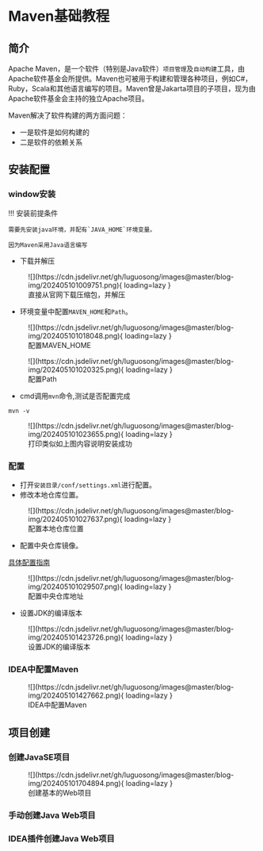 # Maven基础教程

## 简介

Apache Maven，是一个软件（特别是Java软件）`项目管理`及`自动构建`工具，由Apache软件基金会所提供。Maven也可被用于构建和管理各种项目，例如C#，Ruby，Scala和其他语言编写的项目。Maven曾是Jakarta项目的子项目，现为由Apache软件基金会主持的独立Apache项目。

Maven解决了软件构建的两方面问题：

- 一是软件是如何构建的
- 二是软件的依赖关系

## 安装配置

### window安装

!!! 安装前提条件
    
    需要先安装java环境，并配有`JAVA_HOME`环境变量。

    因为Maven采用Java语言编写

- 下载并解压

<figure markdown="span">
  ![](https://cdn.jsdelivr.net/gh/luguosong/images@master/blog-img/202405101009751.png){ loading=lazy }
  <figcaption>直接从官网下载压缩包，并解压</figcaption>
</figure>

- 环境变量中配置`MAVEN_HOME`和`Path`。

<figure markdown="span">
  ![](https://cdn.jsdelivr.net/gh/luguosong/images@master/blog-img/202405101018048.png){ loading=lazy }
  <figcaption>配置MAVEN_HOME</figcaption>
</figure>

<figure markdown="span">
  ![](https://cdn.jsdelivr.net/gh/luguosong/images@master/blog-img/202405101020325.png){ loading=lazy }
  <figcaption>配置Path</figcaption>
</figure>

- cmd调用`mvn`命令,测试是否配置完成

```shell
mvn -v
```

<figure markdown="span">
  ![](https://cdn.jsdelivr.net/gh/luguosong/images@master/blog-img/202405101023655.png){ loading=lazy }
  <figcaption>打印类似如上图内容说明安装成功</figcaption>
</figure>

### 配置

- 打开`安装目录/conf/settings.xml`进行配置。
- 修改本地仓库位置。

<figure markdown="span">
  ![](https://cdn.jsdelivr.net/gh/luguosong/images@master/blog-img/202405101027637.png){ loading=lazy }
  <figcaption>配置本地仓库位置</figcaption>
</figure>

- 配置中央仓库镜像。

[具体配置指南](https://developer.aliyun.com/mvn/guide)

<figure markdown="span">
  ![](https://cdn.jsdelivr.net/gh/luguosong/images@master/blog-img/202405101029507.png){ loading=lazy }
  <figcaption>配置中央仓库地址</figcaption>
</figure>

- 设置JDK的编译版本

<figure markdown="span">
  ![](https://cdn.jsdelivr.net/gh/luguosong/images@master/blog-img/202405101423726.png){ loading=lazy }
  <figcaption>设置JDK的编译版本</figcaption>
</figure>

### IDEA中配置Maven

<figure markdown="span">
  ![](https://cdn.jsdelivr.net/gh/luguosong/images@master/blog-img/202405101427662.png){ loading=lazy }
  <figcaption>IDEA中配置Maven</figcaption>
</figure>

## 项目创建

### 创建JavaSE项目

<figure markdown="span">
  ![](https://cdn.jsdelivr.net/gh/luguosong/images@master/blog-img/202405101704894.png){ loading=lazy }
  <figcaption>创建基本的Web项目</figcaption>
</figure>

### 手动创建Java Web项目



### IDEA插件创建Java Web项目
